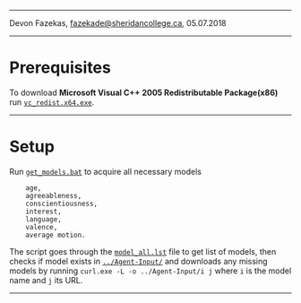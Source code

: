 -------------------------------------------------
Devon Fazekas, <fazekade@sheridancollege.ca>, 05.07.2018

-------------------------------------------------

# Prerequisites

To download **Microsoft Visual C++ 2005 Redistributable Package(x86)** run [`vc_redist.x64.exe`](vc_redist.x64.exe).

-------------------------------------------------

# Setup

Run [`get_models.bat`](get_models.bat) to acquire all necessary models

        age,
        agreeableness,
        conscientiousness,
        interest,
        language,
        valence,
        average motion.

The script goes through the [`model_all.lst`](model_all.lst) file to get list of models, then checks if model exists in [`../Agent-Input/`](../Agent-Input/) and downloads any missing models by running `curl.exe -L -o ../Agent-Input/i j` where `i` is the model name and `j` its URL.

-------------------------------------------------
